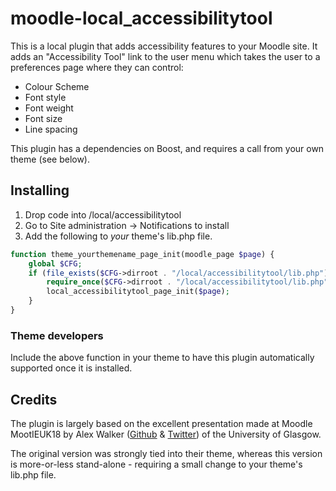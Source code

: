 # moodle-local_accessibilitytool

This is a local plugin that adds accessibility features to your Moodle site.
It adds an "Accessibility Tool" link to the user menu which takes the user to a preferences page where they can control:

- Colour Scheme
- Font style
- Font weight
- Font size
- Line spacing

This plugin has a dependencies on Boost, and requires a call from your own theme (see below).

## Installing

1. Drop code into /local/accessibilitytool
2. Go to Site administration -> Notifications to install
3. Add the following to *your* theme's lib.php file.

```php
function theme_yourthemename_page_init(moodle_page $page) {
    global $CFG;
    if (file_exists($CFG->dirroot . "/local/accessibilitytool/lib.php")) {
        require_once($CFG->dirroot . "/local/accessibilitytool/lib.php");
        local_accessibilitytool_page_init($page);
    }
}
```

### Theme developers

Include the above function in your theme to have this plugin automatically supported once it is installed.

## Credits

The plugin is largely based on the excellent presentation made at Moodle MootIEUK18 by
Alex Walker ([Github](https://github.com/lexxkoto) & [Twitter](https://twitter.com/lexx_koto)) of the University of Glasgow.

The original version was strongly tied into their theme, whereas this version is more-or-less stand-alone - requiring a small change to your theme's lib.php file.
